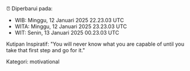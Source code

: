 ⏰ Diperbarui pada:
- WIB: Minggu, 12 Januari 2025 22.23.03 UTC
- WITA: Minggu, 12 Januari 2025 23.23.03 UTC
- WIT: Senin, 13 Januari 2025 00.23.03 UTC

Kutipan Inspiratif:
"You will never know what you are capable of until you take that first step and go for it."


Kategori: motivational

